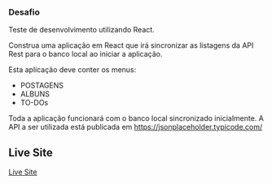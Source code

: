 ### Desafio
Teste de desenvolvimento utilizando React.

Construa uma aplicação em React que irá sincronizar as listagens da API Rest para o banco local ao iniciar a aplicação.

Esta aplicação deve conter os menus:
- POSTAGENS
- ALBUNS
- TO-DOs

Toda a aplicação funcionará com o banco local sincronizado inicialmente.
A API a ser utilizada está publicada em https://jsonplaceholder.typicode.com/

## Live Site
[Live Site](https://react-api-challenge.netlify.app/)
